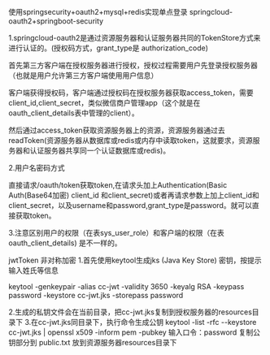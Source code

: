 使用springsecurity+oauth2+mysql+redis实现单点登录
springcloud-oauth2+springboot-security


1.springcloud-oauth2是通过资源服务器和认证服务器共同的TokenStore方式来进行认证的。(授权码方式，grant_type是 authorization_code)


首先第三方客户端在授权服务器进行授权，授权过程需要用户先登录授权服务器（也就是用户允许第三方客户端使用用户信息）

客户端获得授权码，客户端通过授权码在授权服务器获取access_token，需要client_id,client_secret，类似微信商户管理app（这个就是在oauth_client_details表中管理的client）。

然后通过access_token获取资源服务器上的资源，资源服务器通过去readToken(资源服务器从数据库或redis或内存中读取token，这就要求，资源服务器和认证服务器共享同一个认证数据库或redis)。

2.用户名密码方式

		
直接请求/oauth/token获取token,在请求头加上Authentication(Basic Auth(Base64加密) client_id 和client_secret)或者再请求参数上加上client_id和client_secret，以及username和password,grant_type是password。就可以直接获取token。

3.注意区别用户的权限（在表sys_user_role）和客户端的权限（在表 oauth_client_details) 是不一样的。




jwtToken 非对称加密
1.首先使用keytool生成jks (Java Key Store) 密钥，按提示输入姓氏等信息
  
  keytool -genkeypair -alias cc-jwt -validity 3650 -keyalg RSA -keypass password -keystore cc-jwt.jks -storepass password
  
2.生成的私钥文件会在当前目录，把cc-jwt.jks复制到授权服务器的resources目录下
3.在cc-jwt.jks同目录下，执行命令生成公钥
    keytool -list -rfc --keystore cc-jwt.jks | openssl x509 -inform pem -pubkey
    输入口令：password
    复制公钥部分到 public.txt 放到资源服务器resources目录下